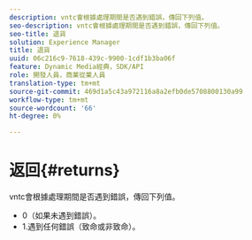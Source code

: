 ```yaml
---
description: vntc會根據處理期間是否遇到錯誤，傳回下列值。
seo-description: vntc會根據處理期間是否遇到錯誤，傳回下列值。
seo-title: 退貨
solution: Experience Manager
title: 退貨
uuid: 06c216c9-7618-439c-9900-1cdf1b3ba06f
feature: Dynamic Media經典，SDK/API
role: 開發人員，商業從業人員
translation-type: tm+mt
source-git-commit: 469d1a5c43a972116a8a2efb0de5708800130a99
workflow-type: tm+mt
source-wordcount: '66'
ht-degree: 0%

---
```



# 返回{#returns}

vntc會根據處理期間是否遇到錯誤，傳回下列值。

* 0（如果未遇到錯誤）。
* 1.遇到任何錯誤（致命或非致命）。


